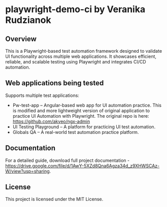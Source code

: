# playwright-demo-ci by Veranika Rudzianok

## Overview
This is a Playwright-based test automation framework designed to validate UI functionality across multiple web applications. It showcases efficient, reliable, and scalable testing using Playwright and integrates CI/CD automation.

## Web applications being tested
Supports multiple test applications:
   - Pw-test-app – Angular-based web app for UI automation practice. This is modified and more lightweight version of original application to practice UI Automation with Playwright. The original repo is here: https://github.com/akveo/ngx-admin
   - UI Testing Playground – A platform for practicing UI test automation.
   - Globals QA – A real-world test automation practice platform.

## Documentation
For a detailed guide, download full project documentation - https://drive.google.com/file/d/1AwY-5XZd8Qna6Agza34d_z9XHWSCAz-W/view?usp=sharing.

## License
This project is licensed under the MIT License.

